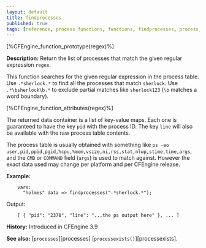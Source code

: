 ```yaml
---
layout: default
title: findprocesses
published: true
tags: [reference, process functions, functions, findprocesses, process, processes, ps]
---
```


[%CFEngine_function_prototype(regex)%]

**Description:** Return the list of processes that match the given regular
expression `regex`.

This function searches for the given regular expression in the process
table. Use `.*sherlock.*` to find all the processes that match
`sherlock`. Use `.*\bsherlock\b.*` to exclude partial matches like
`sherlock123` (`\b` matches a word boundary).

[%CFEngine_function_attributes(regex)%]

The returned data container is a list of key-value maps. Each one is
guaranteed to have the key `pid` with the process ID. The key `line`
will also be available with the raw process table contents.

The process table is usually obtained with something like `ps -eo
user,pid,ppid,pgid,%cpu,%mem,vsize,ni,rss,stat,nlwp,stime,time,args`, and the
`CMD` or `COMMAND` field (`args`) is used to match against. However the exact
data used may change per platform and per CFEngine release.

**Example:**

```cf3
    vars:
      "holmes" data => findprocesses(".*sherlock.*");
```

Output:

```
    [ { "pid": "2378", "line": "...the ps output here" }, ... ]
```

**History:** Introduced in CFEngine 3.9

**See also:** [`processes`][processes] [`processexists()`][processexists].
